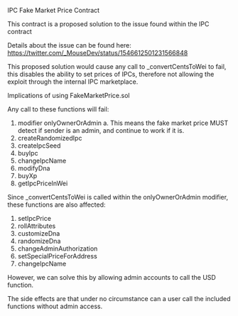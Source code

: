 IPC Fake Market Price Contract

This contract is a proposed solution to the issue found within the IPC contract

Details about the issue can be found here:
https://twitter.com/_MouseDev/status/1546612501231566848

This proposed solution would cause any call to _convertCentsToWei to fail, this disables the ability to set prices of IPCs, therefore not allowing the exploit through the internal IPC marketplace.

Implications of using FakeMarketPrice.sol

Any call to these functions will fail:
1. modifier onlyOwnerOrAdmin
    a. This means the fake market price MUST detect if sender is an admin, and continue to work if it is.
2. createRandomizedIpc
3. createIpcSeed
4. buyIpc
5. changeIpcName
6. modifyDna
7. buyXp
8. getIpcPriceInWei

Since _convertCentsToWei is called within the onlyOwnerOrAdmin modifier, these functions are also affected:
1. setIpcPrice
2. rollAttributes
3. customizeDna
4. randomizeDna
5. changeAdminAuthorization
6. setSpecialPriceForAddress
7. changeIpcName

However, we can solve this by allowing admin accounts to call the USD function.

The side effects are that under no circumstance can a user call the included functions without admin access.